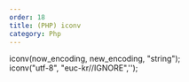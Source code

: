 ```yaml
---   
order: 18   
title: (PHP) iconv   
category: Php   
---   
```

   
iconv(now_encoding, new_encoding, "string");   
iconv("utf-8", "euc-kr//IGNORE",'');   
   
   
   
